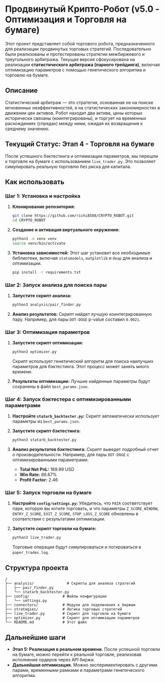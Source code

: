 # Продвинутый Крипто-Робот (v5.0 - Оптимизация и Торговля на бумаге)

Этот проект представляет собой торгового робота, предназначенного для реализации продвинутых торговых стратегий. Последовательно были реализованы и протестированы стратегии межбиржевого и треугольного арбитража. Текущая версия сфокусирована на реализации **статистического арбитража (парного трейдинга)**, включая оптимизацию параметров с помощью генетического алгоритма и торговлю на бумаге.

## Описание

Статистический арбитраж — это стратегия, основанная не на поиске мгновенных неэффективностей, а на статистических закономерностях в движении цен активов. Робот находит два актива, цены которых исторически связаны (коинтегрированы), и торгует на временных расхождениях (спредах) между ними, ожидая их возвращения к среднему значению.

## Текущий Статус: Этап 4 - Торговля на бумаге

После успешного бэктестинга и оптимизации параметров, мы перешли к торговле на бумаге с использованием `live_trader.py`. Это позволяет симулировать реальную торговлю без риска для капитала.

## Как использовать

### Шаг 1: Установка и настройка

1.  **Клонирование репозитория:**
    ```bash
    git clone https://github.com/richi8588/CRYPTO_ROBOT.git
    cd CRYPTO_ROBOT
    ```

2.  **Создание и активация виртуального окружения:**
    ```bash
    python3 -m venv venv
    source venv/bin/activate
    ```

3.  **Установка зависимостей:**
    Этот шаг установит все необходимые библиотеки, включая `statsmodels`, `matplotlib` и `deap` для анализа и оптимизации.
    ```bash
    pip install -r requirements.txt
    ```

### Шаг 2: Запуск анализа для поиска пары

1.  **Запустите скрипт анализа:**
    ```bash
    python3 analysis/pair_finder.py
    ```

2.  **Анализ результатов:**
    Скрипт найдет лучшую коинтегрированную пару. Например, для пары `DOT-DOGE` p-value составил `0.0021`.

### Шаг 3: Оптимизация параметров

1.  **Запустите скрипт оптимизации:**
    ```bash
    python3 optimizer.py
    ```
    Скрипт использует генетический алгоритм для поиска наилучших параметров для бэктестинга. Этот процесс может занять много времени.

2.  **Результаты оптимизации:**
    Лучшие найденные параметры будут сохранены в файл `best_params.json`.

### Шаг 4: Запуск бэктестера с оптимизированными параметрами

1.  **Настройте `statarb_backtester.py`:**
    Скрипт автоматически использует параметры из `best_params.json`.

2.  **Запустите скрипт бэктестинга:**
    ```bash
    python3 statarb_backtester.py
    ```

3.  **Анализ результатов бэктестинга:**
    Скрипт выведет подробный отчет о производительности. Например, для пары `DOT-DOGE` с оптимизированными параметрами:
    *   **Total Net PnL:** 169.99 USD
    *   **Win Rate:** 66.67%
    *   **Profit Factor:** 2.46

### Шаг 5: Запуск торговли на бумаге

1.  **Настройте `config/settings.py`:**
    Убедитесь, что `PAIR` соответствует паре, которую вы хотите торговать, и что параметры `Z_SCORE_WINDOW`, `ENTRY_Z_SCORE`, `EXIT_Z_SCORE`, `STOP_LOSS_Z_SCORE` обновлены в соответствии с результатами оптимизации.

2.  **Запустите скрипт торговли на бумаге:**
    ```bash
    python3 live_trader.py
    ```
    Торговые операции будут симулироваться и логироваться в `paper_trades.log`.

## Структура проекта

```
/
├── analysis/               # Скрипты для анализа стратегий
│   ├── pair_finder.py
│   └── statarb_backtester.py
├── config/               # Файлы конфигурации
│   └── settings.py
├── connectors/           # Модули для подключения к биржам
├── strategies/           # Логика торговых стратегий
├── live_trader.py        # Скрипт для торговли на бумаге
├── optimizer.py          # Скрипт для оптимизации параметров
└── README.md             # Этот файл
```

## Дальнейшие шаги

-   **Этап 5: Реализация в реальном времени.** После успешной торговли на бумаге, можно перейти к реальной торговле, реализовав исполнение ордеров через API биржи.
-   **Дальнейшая оптимизация.** Можно экспериментировать с другими парами, временными рамками и параметрами генетического алгоритма.